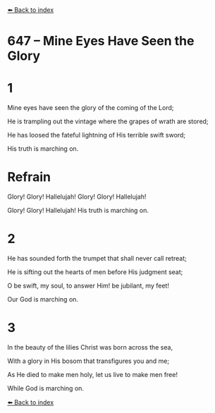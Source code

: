 [⬅️ Back to index](../README.md)

# 647 – Mine Eyes Have Seen the Glory





# 1

Mine eyes have seen the glory of the coming of the Lord;

He is trampling out the vintage where the grapes of wrath are stored;

He has loosed the fateful lightning of His terrible swift sword;

His truth is marching on.



# Refrain

Glory! Glory! Hallelujah! Glory! Glory! Hallelujah!

Glory! Glory! Hallelujah! His truth is marching on.



# 2

He has sounded forth the trumpet that shall never call retreat;

He is sifting out the hearts of men before His judgment seat;

O be swift, my soul, to answer Him! be jubilant, my feet!

Our God is marching on.



# 3

In the beauty of the lilies Christ was born across the sea,

With a glory in His bosom that transfigures you and me;

As He died to make men holy, let us live to make men free!

While God is marching on.

[⬅️ Back to index](../README.md)
